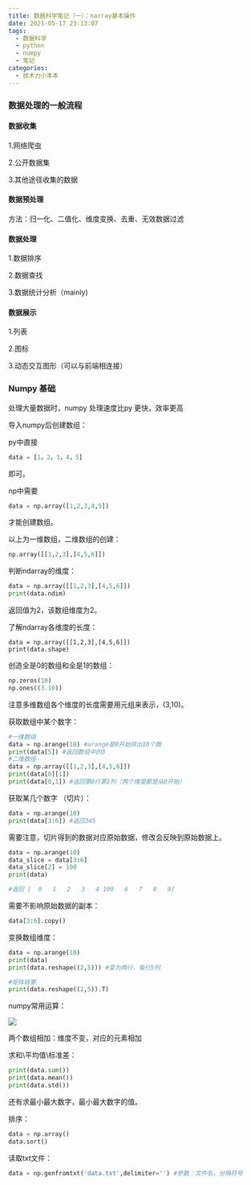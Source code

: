 ```yaml
---
title: 数据科学笔记（一）：narray基本操作
date: 2021-05-17 23:13:07
tags:
  - 数据科学
  - python
  - numpy
  - 笔记
categories:
  - 技术力小本本
---
```

### 数据处理的一般流程

#### 数据收集

1.网络爬虫

2.公开数据集

3.其他途径收集的数据

#### 数据预处理

方法：归一化、二值化、维度变换、去重、无效数据过滤

#### 数据处理

1.数据排序

2.数据查找

3.数据统计分析（mainly)

#### 数据展示

1.列表

2.图标

3.动态交互图形（可以与前端相连接）



### Numpy 基础

处理大量数据时，numpy 处理速度比py 更快，效率更高

导入numpy后创建数组：

py中直接

~~~python
data = [1，2，3，4，5]
~~~

即可。

np中需要 

~~~python
data = np.array([1,2,3,4,5])
~~~

才能创建数组。

以上为一维数组，二维数组的创建：

~~~python
np.array([[1,2,3],[4,5,6]])
~~~
判断ndarray的维度：

~~~python
data = np.array([[1,2,3],[4,5,6]])
print(data.ndim)
~~~


返回值为2，该数组维度为2。

了解ndarray各维度的长度：
~~~
data = np.array([[1,2,3],[4,5,6]])
print(data.shape)
~~~

创造全是0的数组和全是1的数组：

~~~python
np.zeros(10)
np.ones((3.10))
~~~

注意多维数组各个维度的长度需要用元组来表示，(3,10)。

获取数组中某个数字：

~~~python
#一维数组
data = np.arange(10) #arange是0开始排出10个数
print(data[5]) #返回数组中的3
#二维数组
data = np.array([[1,2,3],[4,5,6]])
print(data[0][1])
print(data[0,1]) #返回第0行第1列（两个维度都是从0开始）
~~~

获取某几个数字 （切片）：

~~~python
data = np.arange(10)
print(data[3:6]) #返回345
~~~

需要注意，切片得到的数据对应原始数据，修改会反映到原始数据上。

~~~python
data = np.arange(10)
data_slice = data[3:6]
data_slice[2] = 100
print(data)

#返回 [  0   1   2   3   4 100   6   7   8   9]
~~~

需要不影响原始数据的副本：

~~~python
data[3:6].copy()
~~~

变换数组维度：

~~~python
data = np.arange(10)
print(data)
print(data.reshape((2,5))) #变为两行，每行5列

#矩阵转置
print(data.reshape((2,5)).T)
~~~

numpy常用运算：

![](https://ftp.bmp.ovh/imgs/2021/05/166e797e4d525095.png)

两个数组相加：维度不变，对应的元素相加

求和\平均值\标准差：

~~~python
print(data.sum())
print(data.mean())
print(data.std())
~~~

还有求最小最大数字，最小最大数字的值。

排序：

~~~python
data = np.array()
data.sort()
~~~

读取txt文件：

~~~python
data = np.genfromtxt('data.txt',delimiter='') #参数：文件名，分隔符号
~~~


























































